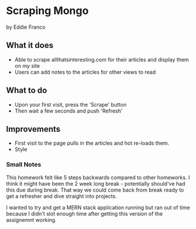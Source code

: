 # Scraping Mongo
by Eddie Franco

## What it does
- Able to scrape allthatsinteresting.com for their articles and display them on my site
- Users can add notes to the articles for other views to read

## What to do
- Upon your first visit, press the 'Scrape' button
- Then wait a few seconds and push 'Refresh'

## Improvements 
- First visit to the page pulls in the articles and hot re-loads them.
- Style

### Small Notes
This homework felt like 5 steps backwards compared to other homeworks. I think it might have been the 2 week long break - potentially should've had this due during break. That way we could come back from break ready to get a refresher and dive straight into projects. 

I wanted to try and get a MERN stack application running but ran out of time because I didn't slot enough time after getting this version of the assignemnt working. 